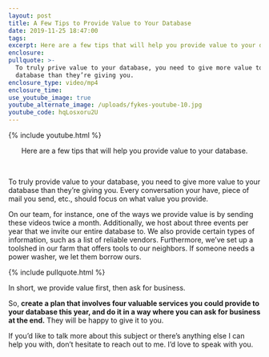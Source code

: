 ```yaml
---
layout: post
title: A Few Tips to Provide Value to Your Database
date: 2019-11-25 18:47:00
tags:
excerpt: Here are a few tips that will help you provide value to your database.
enclosure:
pullquote: >-
  To truly prive value to your database, you need to give more value to your
  database than they’re giving you.
enclosure_type: video/mp4
enclosure_time:
use_youtube_image: true
youtube_alternate_image: /uploads/fykes-youtube-10.jpg
youtube_code: hqLosxoru2U
---
```


{% include youtube.html %}

<center>Here are a few tips that will help you provide value to your database.</center>

&nbsp;

To truly provide value to your database, you need to give more value to your database than they’re giving you. Every conversation your have, piece of mail you send, etc., should focus on what value you provide.&nbsp;

On our team, for instance, one of the ways we provide value is by sending these videos twice a month. Additionally, we host about three events per year that we invite our entire database to. We also provide certain types of information, such as a list of reliable vendors. Furthermore, we’ve set up a toolshed in our farm that offers tools to our neighbors. If someone needs a power washer, we let them borrow ours.

{% include pullquote.html %}

In short, we provide value first, then ask for business.&nbsp;

So, **create a plan that involves four valuable services you could provide to your database this year, and do it in a way where you can ask for business at the end.** They will be happy to give it to you.

If you’d like to talk more about this subject or there’s anything else I can help you with, don’t hesitate to reach out to me. I’d love to speak with you.
